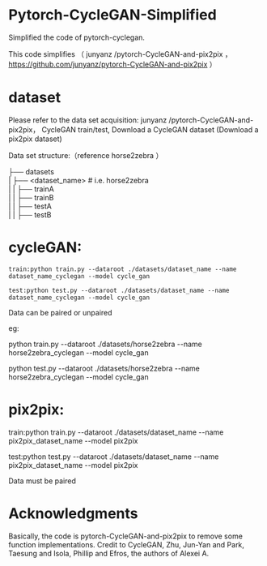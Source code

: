 # Pytorch-CycleGAN-Simplified
Simplified the code of pytorch-cyclegan.

This code simplifies （ junyanz /pytorch-CycleGAN-and-pix2pix ，https://github.com/junyanz/pytorch-CycleGAN-and-pix2pix  ）

# dataset

Please refer to the data set acquisition: junyanz /pytorch-CycleGAN-and-pix2pix， CycleGAN train/test, Download a CycleGAN dataset (Download a pix2pix dataset)

Data set structure:（reference horse2zebra ）


├── datasets                   
|       ├── <dataset_name>      # i.e. horse2zebra       
|       |       ├── trainA             
|       |       ├── trainB             
|       |       ├── testA         
|       |       ├── testB            
             

# cycleGAN:
```
train:python train.py --dataroot ./datasets/dataset_name --name dataset_name_cyclegan --model cycle_gan
```
```
test:python test.py --dataroot ./datasets/dataset_name --name dataset_name_cyclegan --model cycle_gan
```
Data can be paired or unpaired

eg:

python train.py --dataroot ./datasets/horse2zebra --name horse2zebra_cyclegan --model cycle_gan

python test.py --dataroot ./datasets/horse2zebra --name horse2zebra_cyclegan --model cycle_gan

# pix2pix:

train:python train.py --dataroot ./datasets/dataset_name --name pix2pix_dataset_name --model pix2pix

test:python test.py --dataroot ./datasets/dataset_name --name pix2pix_dataset_name --model pix2pix

Data must be paired

# Acknowledgments
Basically, the code is pytorch-CycleGAN-and-pix2pix to remove some function implementations. Credit to CycleGAN, Zhu, Jun-Yan and Park, Taesung and Isola, Phillip and Efros, the authors of Alexei A.

